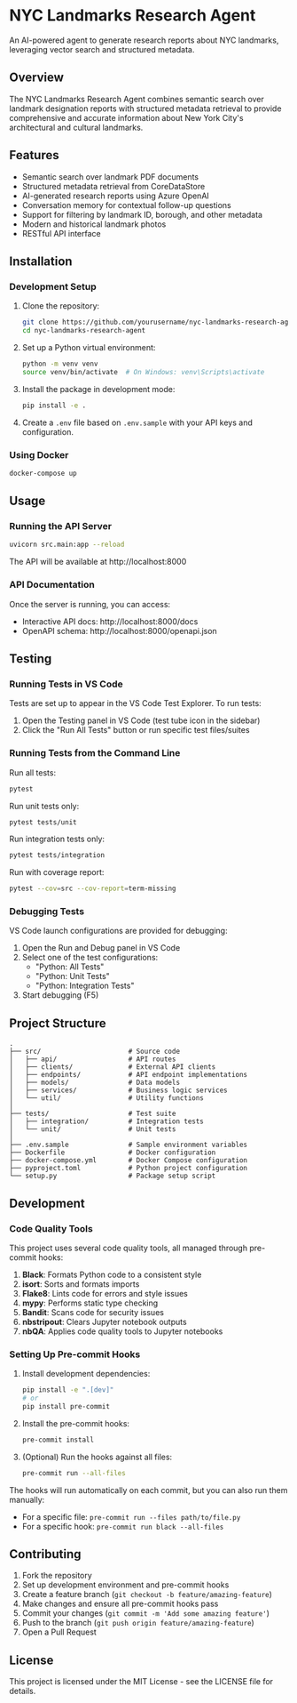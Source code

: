 # NYC Landmarks Research Agent

An AI-powered agent to generate research reports about NYC landmarks, leveraging vector search and structured metadata.

## Overview

The NYC Landmarks Research Agent combines semantic search over landmark designation reports with structured metadata retrieval to provide comprehensive and accurate information about New York City's architectural and cultural landmarks.

## Features

- Semantic search over landmark PDF documents
- Structured metadata retrieval from CoreDataStore
- AI-generated research reports using Azure OpenAI
- Conversation memory for contextual follow-up questions
- Support for filtering by landmark ID, borough, and other metadata
- Modern and historical landmark photos
- RESTful API interface

## Installation

### Development Setup

1. Clone the repository:
   ```bash
   git clone https://github.com/yourusername/nyc-landmarks-research-agent.git
   cd nyc-landmarks-research-agent
   ```

2. Set up a Python virtual environment:
   ```bash
   python -m venv venv
   source venv/bin/activate  # On Windows: venv\Scripts\activate
   ```

3. Install the package in development mode:
   ```bash
   pip install -e .
   ```

4. Create a `.env` file based on `.env.sample` with your API keys and configuration.

### Using Docker

```bash
docker-compose up
```

## Usage

### Running the API Server

```bash
uvicorn src.main:app --reload
```

The API will be available at http://localhost:8000

### API Documentation

Once the server is running, you can access:
- Interactive API docs: http://localhost:8000/docs
- OpenAPI schema: http://localhost:8000/openapi.json

## Testing

### Running Tests in VS Code

Tests are set up to appear in the VS Code Test Explorer. To run tests:

1. Open the Testing panel in VS Code (test tube icon in the sidebar)
2. Click the "Run All Tests" button or run specific test files/suites

### Running Tests from the Command Line

Run all tests:
```bash
pytest
```

Run unit tests only:
```bash
pytest tests/unit
```

Run integration tests only:
```bash
pytest tests/integration
```

Run with coverage report:
```bash
pytest --cov=src --cov-report=term-missing
```

### Debugging Tests

VS Code launch configurations are provided for debugging:

1. Open the Run and Debug panel in VS Code
2. Select one of the test configurations:
   - "Python: All Tests"
   - "Python: Unit Tests"
   - "Python: Integration Tests"
3. Start debugging (F5)

## Project Structure

```
.
├── src/                      # Source code
│   ├── api/                  # API routes
│   ├── clients/              # External API clients
│   ├── endpoints/            # API endpoint implementations
│   ├── models/               # Data models
│   ├── services/             # Business logic services
│   └── util/                 # Utility functions
│
├── tests/                    # Test suite
│   ├── integration/          # Integration tests
│   └── unit/                 # Unit tests
│
├── .env.sample               # Sample environment variables
├── Dockerfile                # Docker configuration
├── docker-compose.yml        # Docker Compose configuration
├── pyproject.toml            # Python project configuration
└── setup.py                  # Package setup script
```

## Development

### Code Quality Tools

This project uses several code quality tools, all managed through pre-commit hooks:

1. **Black**: Formats Python code to a consistent style
2. **isort**: Sorts and formats imports
3. **Flake8**: Lints code for errors and style issues
4. **mypy**: Performs static type checking
5. **Bandit**: Scans code for security issues
6. **nbstripout**: Clears Jupyter notebook outputs
7. **nbQA**: Applies code quality tools to Jupyter notebooks

### Setting Up Pre-commit Hooks

1. Install development dependencies:
   ```bash
   pip install -e ".[dev]"
   # or
   pip install pre-commit
   ```

2. Install the pre-commit hooks:
   ```bash
   pre-commit install
   ```

3. (Optional) Run the hooks against all files:
   ```bash
   pre-commit run --all-files
   ```

The hooks will run automatically on each commit, but you can also run them manually:
- For a specific file: `pre-commit run --files path/to/file.py`
- For a specific hook: `pre-commit run black --all-files`

## Contributing

1. Fork the repository
2. Set up development environment and pre-commit hooks
3. Create a feature branch (`git checkout -b feature/amazing-feature`)
4. Make changes and ensure all pre-commit hooks pass
5. Commit your changes (`git commit -m 'Add some amazing feature'`)
6. Push to the branch (`git push origin feature/amazing-feature`)
7. Open a Pull Request

## License

This project is licensed under the MIT License - see the LICENSE file for details.
